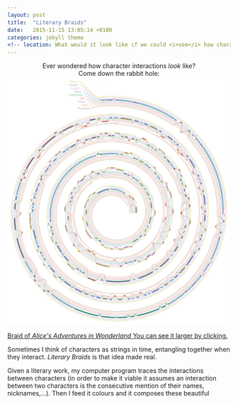```yaml
---
layout: post
title:  "Literary Braids"
date:   2015-11-15 13:05:14 +0100
categories: jekyll theme
<!-- location: What would it look like if we could <i>see</i> how characters interact between them? -->
---
```

<center> Ever wondered how character interactions <i>look</i> like? </center>


<center> Come down the rabbit hole: </center>

<div class="post-image">
    <img src="/alice_2000.jpg" alt="A full-size image example" alt = "" height /><a href="/alice_squared.jpg">
    <p class="post-image-caption">Braid of <i> Alice's Adventures in Wonderland</i> You can see it larger by clicking.</p></a>

   
Sometimes I think of characters as strings in time, entangling together when they interact. <i>Literary Braids</i> is that idea made real.

Given a literary work, my computer program traces the interactions between characters (in order to make it viable it assumes an interaction between two characters is the consecutive mention of their names, nicknames,...). Then I feed it colours and it composes these beautiful 

